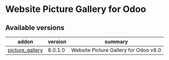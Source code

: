 Website Picture Gallery for Odoo
=============
        
Available versions
-------------------------------------
addon | version | summary
--- | --- | ---
[picture_gallery](picture_gallery/) | 8.0.1.0 | Website Picture Gallery for Odoo v8.0
